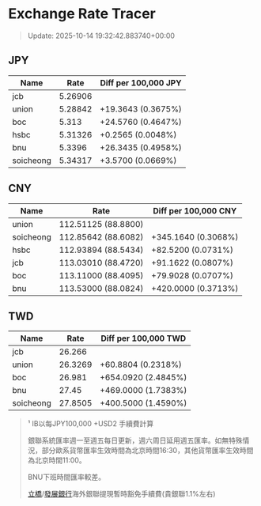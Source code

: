 # Exchange Rate Tracer

> Update: 2025-10-14 19:32:42.883740+00:00

## JPY

| Name      |    Rate | Diff per 100,000 JPY   |
|-----------|---------|------------------------|
| jcb       | 5.26906 |                        |
| union     | 5.28842 | +19.3643 (0.3675%)     |
| boc       | 5.313   | +24.5760 (0.4647%)     |
| hsbc      | 5.31326 | +0.2565 (0.0048%)      |
| bnu       | 5.3396  | +26.3435 (0.4958%)     |
| soicheong | 5.34317 | +3.5700 (0.0669%)      |

## CNY

| Name      | Rate                | Diff per 100,000 CNY   |
|-----------|---------------------|------------------------|
| union     | 112.51125	(88.8800) |                        |
| soicheong | 112.85642	(88.6082) | +345.1640 (0.3068%)    |
| hsbc      | 112.93894	(88.5434) | +82.5200 (0.0731%)     |
| jcb       | 113.03010	(88.4720) | +91.1622 (0.0807%)     |
| boc       | 113.11000	(88.4095) | +79.9028 (0.0707%)     |
| bnu       | 113.53000	(88.0824) | +420.0000 (0.3713%)    |

## TWD

| Name      |    Rate | Diff per 100,000 TWD   |
|-----------|---------|------------------------|
| jcb       | 26.266  |                        |
| union     | 26.3269 | +60.8804 (0.2318%)     |
| boc       | 26.981  | +654.0920 (2.4845%)    |
| bnu       | 27.45   | +469.0000 (1.7383%)    |
| soicheong | 27.8505 | +400.5000 (1.4590%)    |


> ¹ IB以每JPY100,000 +USD2 手續費計算
>
> 銀聯系統匯率週一至週五每日更新，週六周日延用週五匯率。如無特殊情況，部分歐系貨幣匯率生效時間為北京時間16:30，其他貨幣匯率生效時間為北京時間11:00。
>
> BNU下班時間匯率較差。
>
> [立橋](https://www.wlbank.com.mo/uploads/ueditor/file/20181211/1544536513900230.pdf)/[發展銀行](https://www.mdb.com.mo/Service_Charges_20230728.pdf)海外銀聯提現暫時豁免手續費(貴銀聯1.1%左右)

